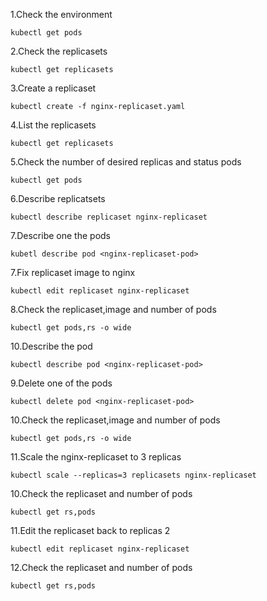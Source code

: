 1.Check the environment
```
kubectl get pods
```

2.Check the replicasets
```
kubectl get replicasets
```

3.Create a replicaset
```
kubectl create -f nginx-replicaset.yaml
```

4.List the replicasets
```
kubectl get replicasets
```

5.Check the number of desired replicas and status pods
```
kubectl get pods
```

6.Describe replicatsets
```
kubectl describe replicaset nginx-replicaset
```

7.Describe one the pods
```
kubetl describe pod <nginx-replicaset-pod>
```

7.Fix replicaset image to nginx
```
kubectl edit replicaset nginx-replicaset
```

8.Check the replicaset,image and number of pods
```
kubectl get pods,rs -o wide
```

10.Describe the pod
```
kubectl describe pod <nginx-replicaset-pod>
``` 

9.Delete one of the pods
```
kubectl delete pod <nginx-replicaset-pod>
```

10.Check the replicaset,image and number of pods
```
kubectl get pods,rs -o wide
```

11.Scale the nginx-replicaset to 3 replicas
```
kubectl scale --replicas=3 replicasets nginx-replicaset
```

10.Check the replicaset and number of pods
```
kubectl get rs,pods
```

11.Edit the replicaset back to replicas 2
```
kubectl edit replicaset nginx-replicaset
```

12.Check the replicaset and number of pods
```
kubectl get rs,pods
```
